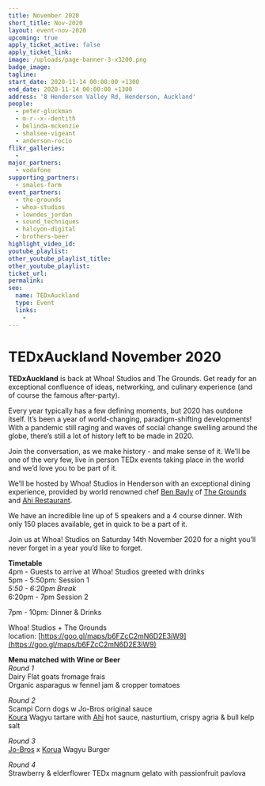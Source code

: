 ```yaml
---
title: November 2020
short_title: Nov-2020
layout: event-nov-2020
upcoming: true
apply_ticket_active: false
apply_ticket_link:
image: /uploads/page-banner-3-x3200.png
badge_image:
tagline:
start_date: 2020-11-14 00:00:00 +1300
end_date: 2020-11-14 00:00:00 +1300
address: '8 Henderson Valley Rd, Henderson, Auckland'
people:
  - peter-gluckman
  - m-r--x--dentith
  - belinda-mckenzie
  - shalsee-vigeant
  - anderson-rocio
flikr_galleries:
  -
major_partners:
  - vodafone
supporting_partners:
  - smales-farm
event_partners:
  - the-grounds
  - whoa-studios
  - lowndes_jordan
  - sound_techniques
  - halcyon-digital
  - brothers-beer
highlight_video_id:
youtube_playlist:
other_youtube_playlist_title:
other_youtube_playlist:
ticket_url:
permalink:
seo:
  name: TEDxAuckland
  type: Event
  links:
    -
---
```


# TEDxAuckland November 2020

**TEDxAuckland** is back at Whoa\! Studios and The Grounds. Get ready for an exceptional confluence of ideas, networking, and culinary experience (and of course the famous after-party).

Every year typically has a few defining moments, but 2020 has outdone itself. It’s been a year of world-changing, paradigm-shifting developments\! With a pandemic still raging and waves of social change swelling around the globe, there’s still a lot of history left to be made in 2020.

Join the conversation, as we make history - and make sense of it. We’ll be one of the very few, live in person TEDx events taking place in the world and we’d love you to be part of it.

We’ll be hosted by Whoa\! Studios in Henderson with an exceptional dining experience, provided by world renowned chef&nbsp;[Ben Bayly](https://benbayly.co.nz) of [The Grounds](https://thegrounds.co.nz) and [Ahi Restaurant](https://www.ahirestaurant.co.nz).

We have an incredible line up of 5 speakers and a 4 course dinner. With only 150 places available, get in quick to be a part of it.

Join us at Whoa\! Studios on Saturday 14th November 2020 for a night you’ll never forget in a year you’d like to forget.

**Timetable**<br>4pm - Guests to arrive at Whoa\! Studios greeted with drinks<br>5pm - 5:50pm: Session 1<br>*5:50 - 6:20pm Break*<br>6:20pm - 7pm Session 2

7pm - 10pm: Dinner & Drinks

Whoa\! Studios + The Grounds location:&nbsp;[https://goo.gl/maps/b6FZcC2mN6D2E3iW9](https://goo.gl/maps/b6FZcC2mN6D2E3iW9)

**Menu matched with Wine or Beer**<br>*Round 1*<br>Dairy Flat goats fromage frais<br>Organic asparagus w fennel jam & cropper tomatoes

*Round 2*<br>Scampi Corn dogs w Jo-Bros original sauce<br>[Koura](https://www.koruafood.com) Wagyu tartare with [Ahi](https://www.ahirestaurant.co.nz) hot sauce, nasturtium, crispy agria & bull kelp salt

*Round 3*<br>[Jo-Bros](https://www.jobrosburgers.com) x [Korua](https://www.koruafood.com) Wagyu Burger

*Round 4*<br>Strawberry & elderflower TEDx magnum gelato with passionfruit pavlova